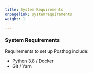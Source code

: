 ```yaml
---
title: System Requirements
onpagelink: systemrequirements
weight: 1

---
```


### **System Requirements**

Requirements to set up Posthog include:

*   Python 3.8 / Docker
*   Git / Yarn
